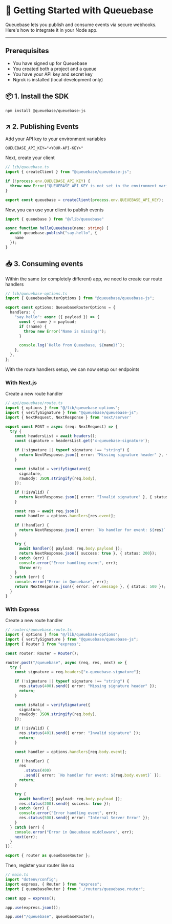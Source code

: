 # 🔧 Getting Started with Queuebase

Queuebase lets you publish and consume events via secure webhooks. Here's how to integrate it in your Node app.

---

## Prerequisites

- You have signed up for Queuebase
- You created both a project and a queue
- You have your API key and secret key
- Ngrok is installed (local development only)

## 📦 1. Install the SDK

```bash
npm install @queuebase/queuebase-js
```

## ↗️ 2. Publishing Events

Add your API key to your environment variables

```env
QUEUEBASE_API_KEY="<YOUR-API-KEY>"
```

Next, create your client

```ts
// lib/queuebase.ts
import { createClient } from "@queuebase/queuebase-js";

if (!process.env.QUEUEBASE_API_KEY) {
  throw new Error("QUEUEBASE_API_KEY is not set in the environment variables.");
}

export const queuebase = createClient(process.env.QUEUEBASE_API_KEY);
```

Now, you can use your client to publish events

```ts
import { queuebase } from "@/lib/queuebase"

async function helloQueuebase(name: string) {
  await queuebase.publish("say.hello", {
    name
  });
}
```

## 📥 3. Consuming events

Within the same (or completely different) app, we need to create our route handlers

```ts
// lib/queuebase-options.ts
import { QueuebaseRouterOptions } from "@queuebase/queuebase-js";

export const options: QueuebaseRouterOptions = {
  handlers: {
    "say.hello": async ({ payload }) => {
      const { name } = payload;
      if (!name) {
        throw new Error("Name is missing!");
      }

      console.log(`Hello from Queuebase, ${name}!`);
    },
  },
};
```

With the route handlers setup, we can now setup our endpoints

### With Next.js

Create a new route handler

```ts
// api/queuebase/route.ts
import { options } from "@/lib/queuebase-options";
import { verifySignature } from "@queuebase/queuebase-js";
import { NextRequest, NextResponse } from 'next/server'

export const POST = async (req: NextRequest) => {
  try {
    const headersList = await headers();
    const signature = headersList.get('x-queuebase-signature');

    if (!signature || typeof signature !== "string") {
      return NextResponse.json({ error: "Missing signature header" }, { status: 400 });
    }

    const isValid = verifySignature({
      signature,
      rawBody: JSON.stringify(req.body),
    });

    if (!isValid) {
      return NextResponse.json({ error: "Invalid signature" }, { status: 401 });
    }

    const res = await req.json()
    const handler = options.handlers[res.event];

    if (!handler) {
      return NextResponse.json({ error: `No handler for event: ${res}` }, { status: 400 });
    }

    try {
      await handler({ payload: req.body.payload });
      return NextResponse.json({ success: true }, { status: 200});
    } catch (err) {
      console.error("Error handling event", err);
      throw err;
    }
  } catch (err) {
    console.error("Error in Queuebase", err);
    return NextResponse.json({ error: err.message }, { status: 500 });
  }
}
```

### With Express

Create a new route handler

```ts
// routers/queuebase.route.ts
import { options } from "@/lib/queuebase-options";
import { verifySignature } from "@queuebase/queuebase-js";
import { Router } from "express";

const router: Router = Router();

router.post("/queuebase", async (req, res, next) => {
  try {
    const signature = req.headers["x-queuebase-signature"];

    if (!signature || typeof signature !== "string") {
      res.status(400).send({ error: "Missing signature header" });
      return;
    }

    const isValid = verifySignature({
      signature,
      rawBody: JSON.stringify(req.body),
    });

    if (!isValid) {
      res.status(401).send({ error: "Invalid signature" });
      return;
    }

    const handler = options.handlers[req.body.event];

    if (!handler) {
      res
        .status(400)
        .send({ error: `No handler for event: ${req.body.event}` });
      return;
    }

    try {
      await handler({ payload: req.body.payload });
      res.status(200).send({ success: true });
    } catch (err) {
      console.error("Error handling event", err);
      res.status(500).send({ error: "Internal Server Error" });
    }
  } catch (err) {
    console.error("Error in Queuebase middleware", err);
    next(err);
  }
});

export { router as queuebaseRouter };
```

Then, register your router like so

```ts
// main.ts
import "dotenv/config";
import express, { Router } from "express";
import { queuebaseRouter } from "./routers/queuebase.router";

const app = express();

app.use(express.json());

app.use("/queuebase", queuebaseRouter);
```
